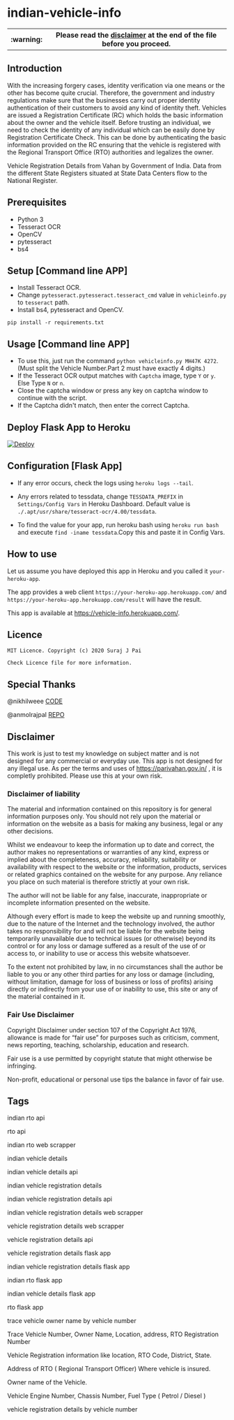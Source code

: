 # indian-vehicle-info

<meta name="title" content="indian-vehicle-info">
<meta name="google-site-verification" content="5RwvfxhskLEn5yvG-pb1wefMTa_W03rH9JfpljAT0U0" />
<meta name="description" content="Trace Vehicle Number, Owner Name, Location, address, RTO Registration Number.Vehicle Registration information like location, RTO Code, District, State.">
<meta name="keywords" content="indian rto api,rto api,indian rto web scrapper,indian vehicle details,indian vehicle details api,indian vehicle registration details,indian vehicle registration details api,indian vehicle registration details web scrapper,vehicle registration details web scrapper,vehicle registration details api,vehicle registration details flask app,indian vehicle registration details flask app,indian rto flask app,indian vehicle details flask app,rto flask app">
<meta name="robots" content="index, follow">
<meta http-equiv="Content-Type" content="text/html; charset=utf-8">
<meta name="language" content="English">
<meta name="revisit-after" content="1 day">
<meta name="author" content="fatalcoder524">

<table>
  <tr>
    <th> :warning: </th>
    <th>Please read the <a href="#disclaimer">disclaimer</a> at the end of the file before you proceed.</th>
  </tr>
</table>

## Introduction

With the increasing forgery cases, identity verification via one means or the other has become quite crucial. Therefore, the government and industry regulations make sure that the businesses carry out proper identity authentication of their customers to avoid any kind of identity theft. Vehicles are issued a Registration Certificate (RC) which holds the basic information about the owner and the vehicle itself. Before trusting an individual, we need to check the identity of any individual which can be easily done by Registration Certificate Check. This can be done by authenticating the basic information provided on the RC ensuring that the vehicle is registered with the Regional Transport Office (RTO) authorities and legalizes the owner.

Vehicle Registration Details from Vahan by Government of India. Data from the different State Registers situated at State Data Centers flow to the National Register.

## Prerequisites

* Python 3
* Tesseract OCR
* OpenCV
* pytesseract
* bs4

## Setup [Command line APP]

* Install Tesseract OCR.
* Change `pytesseract.pytesseract.tesseract_cmd` value in `vehicleinfo.py` to `tesseract` path.
* Install bs4, pytesseract and OpenCV.
```
pip install -r requirements.txt
```

## Usage [Command line APP]

* To use this, just run the command `python vehicleinfo.py MH47K 4272`.(Must split the Vehicle Number.Part 2 must have exactly 4 digits.)
* If the Tesseract OCR output matches with `Captcha` image, type `Y` or `y`. Else Type `N` or `n`. 
* Close the captcha window or press any key on captcha window to continue with the script.
* If the Captcha didn't match, then enter the correct Captcha.

## Deploy Flask App to Heroku

[![Deploy](https://www.herokucdn.com/deploy/button.png)](https://heroku.com/deploy)

## Configuration [Flask App]

* If any error occurs, check the logs using `heroku logs --tail`.

* Any errors related to tessdata, change `TESSDATA_PREFIX` in `Settings/Config Vars` in Heroku Dashboard. Default value is `./.apt/usr/share/tesseract-ocr/4.00/tessdata`. 

* To find the value for your app, run heroku bash using `heroku run bash` and execute `find -iname tessdata`.Copy this and paste it in Config Vars.

## How to use
Let us assume you have deployed this app in Heroku and you called it `your-heroku-app`.

The app provides a web client `https://your-heroku-app.herokuapp.com/` and `https://your-heroku-app.herokuapp.com/result` will have the result.

This app is available at https://vehicle-info.herokuapp.com/.

## Licence
```
MIT Licence. Copyright (c) 2020 Suraj J Pai

Check Licence file for more information.
```

## Special Thanks

@nikhilweee [CODE](https://gist.github.com/nikhilweee/9efd9731880104dd00ecf2ed8effacc5)

@anmolrajpal [REPO](https://github.com/anmolrajpal/vehicle-info)

## Disclaimer

This work is just to test my knowledge on subject matter and is not designed for any commercial or everyday use. This app is not designed for any illegal use. As per the terms and uses of https://parivahan.gov.in/ , it is completly prohibited. Please use this at your own risk.

### Disclaimer of liability

The material and information contained on this repository is for general information purposes only. You should not rely upon the material or information on the website as a basis for making any business, legal or any other decisions.

Whilst we endeavour to keep the information up to date and correct, the author makes no representations or warranties of any kind, express or implied about the completeness, accuracy, reliability, suitability or availability with respect to the website or the information, products, services or related graphics contained on the website for any purpose. Any reliance you place on such material is therefore strictly at your own risk.

The author will not be liable for any false, inaccurate, inappropriate or incomplete information presented on the website.

Although every effort is made to keep the website up and running smoothly, due to the nature of the Internet and the technology involved, the author takes no responsibility for and will not be liable for the website being temporarily unavailable due to technical issues (or otherwise) beyond its control or for any loss or damage suffered as a result of the use of or access to, or inability to use or access this website whatsoever.

To the extent not prohibited by law, in no circumstances shall the author be liable to you or any other third parties for any loss or damage (including, without limitation, damage for loss of business or loss of profits) arising directly or indirectly from your use of or inability to use, this site or any of the material contained in it.

### Fair Use Disclaimer

Copyright Disclaimer under section 107 of the Copyright Act 1976, allowance is made for “fair use” for purposes such as criticism, comment, news reporting, teaching, scholarship, education and research.

Fair use is a use permitted by copyright statute that might otherwise be infringing. 

Non-profit, educational or personal use tips the balance in favor of fair use. 

## Tags

indian rto api

rto api

indian rto web scrapper

indian vehicle details

indian vehicle details api

indian vehicle registration details

indian vehicle registration details api

indian vehicle registration details web scrapper

vehicle registration details web scrapper

vehicle registration details api

vehicle registration details flask app

indian vehicle registration details flask app

indian rto flask app

indian vehicle details flask app

rto flask app

trace vehicle owner name by vehicle number

Trace Vehicle Number, Owner Name, Location, address, RTO Registration Number

Vehicle Registration information like location, RTO Code, District, State.

Address of RTO ( Regional Transport Officer) Where vehicle is insured.

Owner name of the Vehicle.

Vehicle Engine Number, Chassis Number, Fuel Type ( Petrol / Diesel )

vehicle registration details by vehicle number
